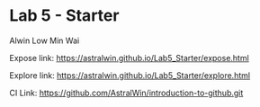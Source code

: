# Lab 5 - Starter
Alwin Low Min Wai

Expose link: https://astralwin.github.io/Lab5_Starter/expose.html

Explore link: https://astralwin.github.io/Lab5_Starter/explore.html

CI Link: https://github.com/AstralWin/introduction-to-github.git
